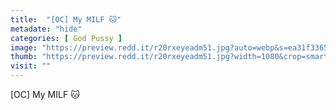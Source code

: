 ```yaml
---
title:  "[OC] My MILF 🐱"
metadate: "hide"
categories: [ God Pussy ]
image: "https://preview.redd.it/r20rxeyeadm51.jpg?auto=webp&s=ea31f3365955877f92d1de3f15680a949721c943"
thumb: "https://preview.redd.it/r20rxeyeadm51.jpg?width=1080&crop=smart&auto=webp&s=570b9496bb7aa74c84189795c7768e99a4005a3d"
visit: ""
---
```

[OC] My MILF 🐱
